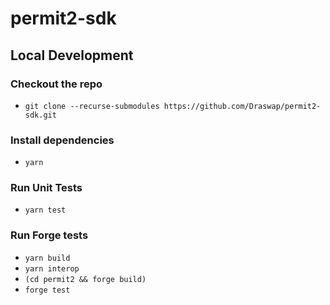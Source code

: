 # permit2-sdk

## Local Development

### Checkout the repo
- `git clone --recurse-submodules https://github.com/Draswap/permit2-sdk.git`

### Install dependencies
- `yarn`

### Run Unit Tests
- `yarn test`

### Run Forge tests
- `yarn build`
- `yarn interop`
- `(cd permit2 && forge build)`
- `forge test`
